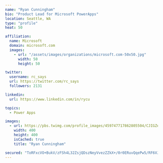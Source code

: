 ```yaml
---
name: "Ryan Cunningham"
bio: "Product Lead for Microsoft PowerApps"
location: Seattle, WA
type: "profile"
heat: 50

affiliation:
  name: Microsoft
  domain: microsoft.com
  images:
    - url: "/assets/images/organizations/microsoft.com-50x50.jpg"
      width: 50
      height: 50

twitter:
  username: rc_says
  url: https://twitter.com/rc_says
  followers: 2131

linkedin:
  url: https://www.linkedin.com/in/rycu

topics:
  - Power Apps

images:
  - url: https://pbs.twimg.com/profile_images/459747717862805504/CJIGZejd_400x400.png
    width: 400
    height: 400
    isCached: true
    title: "Ryan Cunningham"

secured: "ToRFxcVO+BukV/zFSh4L32ZsjQDszNeyVvezZZkX+/0r0ERuvQqePw5/RF6VJGJBmCipioLPDaHd1ijoNLT4FIiM1JU89wVAURTW7cVI/8lLBM46Y3oEDTwUwVPI8ACJYR7ph0kw7opOsO1apOIkZL1TRB8bTP58FQfoZXphHA4hgWusLomZN/iaTzja7zpDp9nL8ODJf2sHe/UM5VqDubjBBvxY0s5SgS4ZO1E/oYLWGhdYayRa7syvBk0ShkXwwJDcRSBqUk8jaOE/VSS6rOq//7lt6rLMr23yWL5DZykY51Rp3vASVsKfSBPM3uv7QEKsQQTulrZTeo6EpbXTr4wclAVUeLo69ne+TaGq4wNuUErYqky975t/shzFjVAm9E86e/6xj5eiB/GhaXENKzLCjpMgp5uHf/dMtB2p7R8=;jF1E84P/q25TWM5sH5l1Zw=="
---
```


